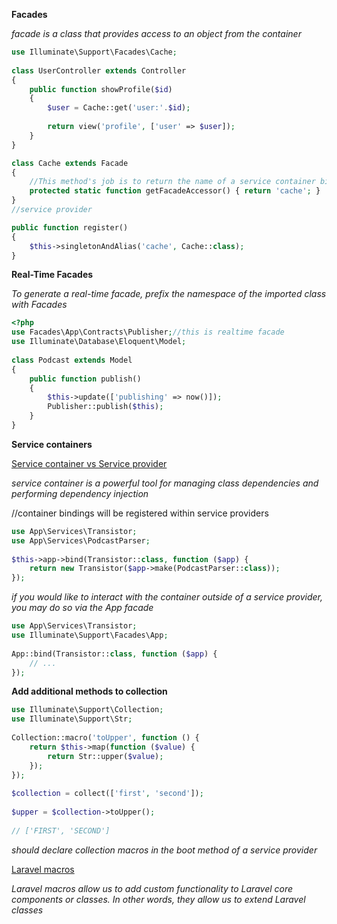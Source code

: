 **Facades**

*facade is a class that provides access to an object from the container*
```php
use Illuminate\Support\Facades\Cache;
 
class UserController extends Controller
{
    public function showProfile($id)
    {
        $user = Cache::get('user:'.$id);
 
        return view('profile', ['user' => $user]);
    }
}

class Cache extends Facade
{
    //This method's job is to return the name of a service container binding
    protected static function getFacadeAccessor() { return 'cache'; }
}
//service provider

public function register()
{
    $this->singletonAndAlias('cache', Cache::class);
}
```

**Real-Time Facades**

*To generate a real-time facade, prefix the namespace of the imported class with Facades*
```php
<?php 
use Facades\App\Contracts\Publisher;//this is realtime facade
use Illuminate\Database\Eloquent\Model;
 
class Podcast extends Model
{
    public function publish()
    {
        $this->update(['publishing' => now()]); 
        Publisher::publish($this);
    }
}
```

**Service containers**

[Service container vs Service provider](https://stackoverflow.com/questions/54018582/laravel-service-container-and-service-provider#:~:text=Service%20container%20is%20where%20your,adding%20them%20to%20the%20container.)

*service container is a powerful tool for managing class dependencies and performing dependency injection*

//container bindings will be registered within service providers
```php
use App\Services\Transistor;
use App\Services\PodcastParser;
 
$this->app->bind(Transistor::class, function ($app) {
    return new Transistor($app->make(PodcastParser::class));
});
```

*if you would like to interact with the container outside of a service provider, you may do so via the App facade*

```php
use App\Services\Transistor;
use Illuminate\Support\Facades\App;
 
App::bind(Transistor::class, function ($app) {
    // ...
});
````

**Add additional methods to collection**
```php
use Illuminate\Support\Collection;
use Illuminate\Support\Str;
 
Collection::macro('toUpper', function () {
    return $this->map(function ($value) {
        return Str::upper($value);
    });
});
 
$collection = collect(['first', 'second']);
 
$upper = $collection->toUpper();
 
// ['FIRST', 'SECOND']
````
*should declare collection macros in the boot method of a service provider*

[Laravel macros](https://levelup.gitconnected.com/understanding-laravel-macros-e2f493484a38)

*Laravel macros allow us to add custom functionality to Laravel core components or classes. In other words, they allow us to extend Laravel classes*